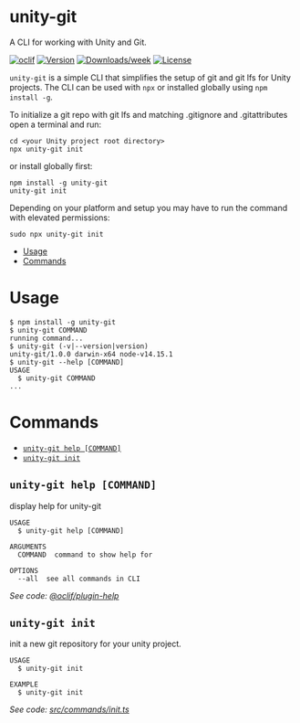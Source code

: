 unity-git
=========

A CLI for working with Unity and Git. 

[![oclif](https://img.shields.io/badge/cli-oclif-brightgreen.svg)](https://oclif.io)
[![Version](https://img.shields.io/npm/v/unity-git.svg)](https://npmjs.org/package/unity-git)
[![Downloads/week](https://img.shields.io/npm/dw/unity-git.svg)](https://npmjs.org/package/unity-git)
[![License](https://img.shields.io/npm/l/unity-git.svg)](https://github.com/FreshlyBrewedCode/unity-git-cli/blob/master/package.json)

`unity-git` is a simple CLI that simplifies the setup of git and git lfs for Unity projects. The CLI can be used with `npx` or installed globally using `npm install -g`.

To initialize a git repo with git lfs and matching .gitignore and .gitattributes open a terminal and run:
```
cd <your Unity project root directory>
npx unity-git init
```
or install globally first:
```
npm install -g unity-git
unity-git init
```

Depending on your platform and setup you may have to run the command with elevated permissions:
```
sudo npx unity-git init
``` 

<!-- toc -->
* [Usage](#usage)
* [Commands](#commands)
<!-- tocstop -->
# Usage
<!-- usage -->
```sh-session
$ npm install -g unity-git
$ unity-git COMMAND
running command...
$ unity-git (-v|--version|version)
unity-git/1.0.0 darwin-x64 node-v14.15.1
$ unity-git --help [COMMAND]
USAGE
  $ unity-git COMMAND
...
```
<!-- usagestop -->
# Commands
<!-- commands -->
* [`unity-git help [COMMAND]`](#unity-git-help-command)
* [`unity-git init`](#unity-git-init)

## `unity-git help [COMMAND]`

display help for unity-git

```
USAGE
  $ unity-git help [COMMAND]

ARGUMENTS
  COMMAND  command to show help for

OPTIONS
  --all  see all commands in CLI
```

_See code: [@oclif/plugin-help](https://github.com/oclif/plugin-help/blob/v3.2.2/src/commands/help.ts)_

## `unity-git init`

init a new git repository for your unity project.

```
USAGE
  $ unity-git init

EXAMPLE
  $ unity-git init
```

_See code: [src/commands/init.ts](https://github.com/FreshlyBrewedCode/unity-git-cli/blob/v1.0.0/src/commands/init.ts)_
<!-- commandsstop -->
